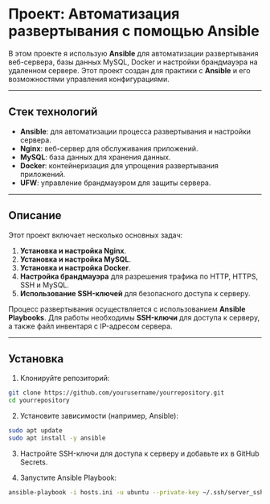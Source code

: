 # Проект: Автоматизация развертывания с помощью Ansible

В этом проекте я использую **Ansible** для автоматизации развертывания веб-сервера, базы данных MySQL, Docker и настройки брандмауэра на удаленном сервере. Этот проект создан для практики с **Ansible** и его возможностями управления конфигурациями.

---

## Стек технологий

- **Ansible**: для автоматизации процесса развертывания и настройки сервера.
- **Nginx**: веб-сервер для обслуживания приложений.
- **MySQL**: база данных для хранения данных.
- **Docker**: контейнеризация для упрощения развертывания приложений.
- **UFW**: управление брандмауэром для защиты сервера.

---

## Описание

Этот проект включает несколько основных задач:

1. **Установка и настройка Nginx**.
2. **Установка и настройка MySQL**.
3. **Установка и настройка Docker**.
4. **Настройка брандмауэра** для разрешения трафика по HTTP, HTTPS, SSH и MySQL.
5. **Использование SSH-ключей** для безопасного доступа к серверу.

Процесс развертывания осуществляется с использованием **Ansible Playbooks**. Для работы необходимы **SSH-ключи** для доступа к серверу, а также файл инвентаря с IP-адресом сервера.

---

## Установка

1. Клонируйте репозиторий:

```bash
git clone https://github.com/yourusername/yourrepository.git
cd yourrepository
```

2. Установите зависимости (например, Ansible):

```bash
sudo apt update
sudo apt install -y ansible
```

3. Настройте SSH-ключи для доступа к серверу и добавьте их в GitHub Secrets.

4. Запустите Ansible Playbook:

```bash
ansible-playbook -i hosts.ini -u ubuntu --private-key ~/.ssh/server_ssh.pem site.yml
```
